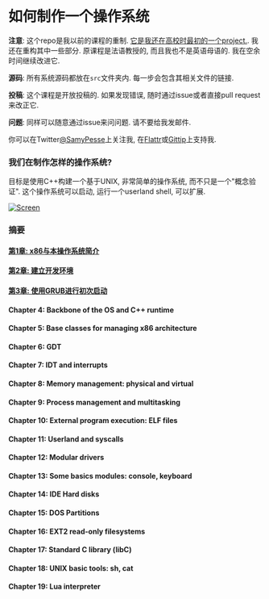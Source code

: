 如何制作一个操作系统
=======================================

**注意**: 这个repo是我以前的课程的重制. [它是我还在高校时最初的一个project.](https://github.com/SamyPesse/devos). 我还在重构其中一些部分. 原课程是法语教授的, 而且我也不是英语母语的. 我在空余时间继续改进它.

**源码**: 所有系统源码都放在`src`文件夹内. 每一步会包含其相关文件的链接.

**投稿**: 这个课程是开放投稿的. 如果发现错误, 随时通过issue或者直接pull request来改正它.

**问题**: 同样可以随意通过issue来问问题. 请不要给我发邮件.

你可以在Twitter[@SamyPesse](https://twitter.com/SamyPesse)上关注我, 在[Flattr](https://flattr.com/profile/samy.pesse)或[Gittip](https://www.gittip.com/SamyPesse/)上支持我.

### 我们在制作怎样的操作系统?

目标是使用C++构建一个基于UNIX, 非常简单的操作系统, 而不只是一个"概念验证". 这个操作系统可以启动, 运行一个userland shell, 可以扩展.



[![Screen](https://raw.github.com/SamyPesse/How-to-Make-a-Computer-Operating-System/master/preview.png)](https://raw.github.com/SamyPesse/How-to-Make-a-Computer-Operating-System/master/preview.png)

### 摘要

#### [第1章: x86与本操作系统简介](Chapter-1/README.md)

#### [第2章: 建立开发环境](Chapter-2/README.md)

#### [第3章: 使用GRUB进行初次启动](Chapter-3/README.md)

#### Chapter 4: Backbone of the OS and C++ runtime

#### Chapter 5: Base classes for managing x86 architecture

#### Chapter 6: GDT

#### Chapter 7: IDT and interrupts

#### Chapter 8: Memory management: physical and virtual

#### Chapter 9: Process management and multitasking

#### Chapter 10: External program execution: ELF files

#### Chapter 11: Userland and syscalls

#### Chapter 12: Modular drivers

#### Chapter 13: Some basics modules: console, keyboard

#### Chapter 14: IDE Hard disks

#### Chapter 15: DOS Partitions

#### Chapter 16: EXT2 read-only filesystems

#### Chapter 17: Standard C library (libC)

#### Chapter 18: UNIX basic tools: sh, cat

#### Chapter 19: Lua interpreter

